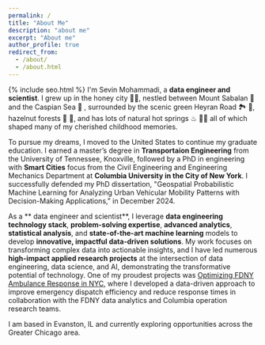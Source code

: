 ```yaml
---
permalink: /
title: "About Me"
description: "about me"
excerpt: "About me"
author_profile: true
redirect_from: 
  - /about/
  - /about.html
---
```

{% include seo.html %}
I'm Sevin Mohammadi, a **data engineer and scientist**. I grew up in the honey city 🍯🐝, nestled between Mount Sabalan 🗻 and the Caspian Sea 🌊 , surrounded by the scenic green Heyran Road 🏞 🍃, hazelnut forests 🌳 🌰, and has lots of natural hot springs ♨ 🏊‍♀️ all of which shaped many of my cherished childhood memories.

To pursue my dreams, I moved to the United States to continue my graduate education. I earned a master’s degree in **Transportaion Engineering** from the University of Tennessee, Knoxville, followed by a PhD in engineering with **Smart Cities** focus from the Civil Engineering and Engineering Mechanics Department at **Columbia University in the City of New York**. I successfully defended my PhD dissertation, "Geospatial Probabilistic Machine Learning for Analyzing Urban Vehicular Mobility Patterns with Decision-Making Applications," in December 2024.


As a ** data engineer and scientist**, I leverage **data engineering technology stack**, **problem-solving expertise**, **advanced analytics**, **statistical analysis**, and **state-of-the-art machine learning** models to develop **innovative, impactful data-driven solutions**. My work focuses on transforming complex data into actionable insights, and I have led numerous **high-impact applied research projects** at the intersection of data engineering, data science, and AI, demonstrating the transformative potential of technology. One of my proudest projects was [Optimizing FDNY Ambulance Response in NYC](https://www.engineering.columbia.edu/about/news/optimizing-fdny-ambulance-response), where I developed a data-driven approach to improve emergency dispatch efficiency and reduce response times in collaboration with the FDNY data analytics and Columbia operation research teams.

I am based in Evanston, IL and currently exploring opportunities across the Greater Chicago area.
